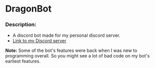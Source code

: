 # DragonBot

### Description:
- A discord bot made for my personal discord server.
- [Link to my Discord server](https://discord.gg/9JdnnPN)

**Note:** Some of the bot's features were back when I was new to programming overall. So you
might see a lot of bad code on my bot's earliest features.
